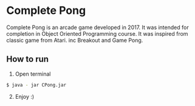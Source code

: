 # Complete Pong
Complete Pong is an arcade game developed in 2017. It was intended for completion in Object Oriented Programming course. It was inspired from classic game from Atari. inc Breakout and Game Pong.

## How to run

1. Open terminal
```sh
$ java - jar CPong.jar
```
2. Enjoy :)